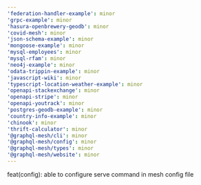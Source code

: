 ```yaml
---
'federation-handler-example': minor
'grpc-example': minor
'hasura-openbrewery-geodb': minor
'covid-mesh': minor
'json-schema-example': minor
'mongoose-example': minor
'mysql-employees': minor
'mysql-rfam': minor
'neo4j-example': minor
'odata-trippin-example': minor
'javascript-wiki': minor
'typescript-location-weather-example': minor
'openapi-stackexchange': minor
'openapi-stripe': minor
'openapi-youtrack': minor
'postgres-geodb-example': minor
'country-info-example': minor
'chinook': minor
'thrift-calculator': minor
'@graphql-mesh/cli': minor
'@graphql-mesh/config': minor
'@graphql-mesh/types': minor
'@graphql-mesh/website': minor
---
```


feat(config): able to configure serve command in mesh config file
